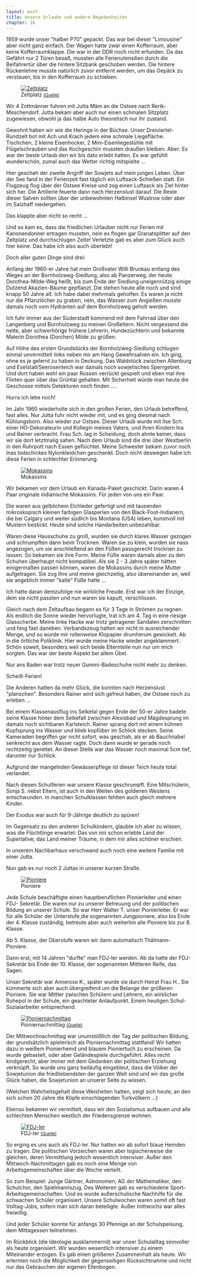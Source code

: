 ```yaml
---  
layout: post
title: Unsere Urlaube und andere Begebenheiten
chapter: 16
---  
```




1959 wurde unser "halber P70" gepackt. Das war bei dieser "Limousine" aber
nicht ganz einfach. Der Wagen hatte zwar einen Kofferraum, aber keine
Kofferraumklappe. Die war in der DDR noch nicht erfunden. Da das Gefährt nur 2
Türen besaß, mussten alle Ferienutensilien durch die Beifahrertür über die
hintere Sitzbank geschoben werden. Die hintere Rückenlehne musste natürlich
zuvor entfernt werden, um das Gepäck zu verstauen, bis in den Kofferraum zu
schieben.

<figure class="right"><a href="/bilder/042.jpg" title="Klicken f&uuml;r Grossansicht" rel="facebox"><img title="Zeltplatz" src="/bilder/thumb-042.png"></a><figcaption>Zeltplatz <small><a href="http://commons.wikimedia.org/wiki/File:Bundesarchiv_B_145_Bild-P014692,_Berlin,_Havelufer_mit_Zeltplatz_in_Spandau.jpg#file">(Quelle)</a></small></figcaption></figure>
 Wir 4 Zottmänner fuhren mit Jutta Mäm an die Ostsee nach
Rerik-Meschendorf. Jutta bekam aber auch nur einen schmalen Sitzplatz
zugewiesen, obwohl ja das halbe Auto theoretisch nur ihr zustand.

Gewohnt haben wir wie die Heringe in der Büchse. Unser Dreiviertel-Rundzelt
bot mit Ach und Krach jedem eine schmale Liegefläche. Tischchen, 2 kleine
Eisenhocker, 2 Mini-Eisenliegestühle mit Flügelschrauben und das Kochgeschirr
mussten draußen bleiben. Aber: Es war der beste Urlaub den wir bis dato erlebt
hatten. Es war gefühlt wunderschön, zumal auch das Wetter richtig mitspielte …

Hier geschah der zweite Angriff der Sowjets auf mein junges Leben. Über der
See fand in der Ferienzeit fast täglich ein Luftsack-Schießen statt. Ein
Flugzeug flog über der Ostsee Kreise und zog einen Luftsack als Ziel hinter
sich her. Die Artillerie feuerte dann nach Herzenslust darauf. Die Reste
dieser Salven sollten über der unbewohnten Halbinsel Wustrow oder aber im
Salzhaff niedergehen.

Das klappte aber nicht so recht …

Und so kam es, dass die friedlichen Urlauber nicht nur Ferien mit
Kanonendonner ertragen mussten, nein es flogen gar Granatsplitter auf den
Zeltplatz und durchschlugen Zelte! Verletzte gab es aber zum Glück auch hier
keine. Das habe ich also auch überlebt!

Doch aller guten Dinge sind drei:

Anfang der 1960-er Jahre hat mein Großvater Willi Brunkau entlang des Weges an
der Bornholzweg-Siedlung, also ab Panzerweg, der heute Dorothea-Milde-Weg
heißt, bis zum Ende der Siedlung uneigennützig einige Dutzend Akazien-Bäume
gepflanzt. Die stehen heute alle noch und sind knapp 50 Jahre alt. Ich habe
dabei mehrmals geholfen. Es waren ja nicht nur die Pflanzlöcher zu graben,
nein, das Wasser zum Angießen musste damals noch vom Hydranten auf dem
Bornholzweg geholt werden.

Ich fuhr immer aus der Süderstadt kommend mit dem Fahrrad über den Langenberg
und Bornholzweg zu meinen Großeltern. Nicht vergessend die nette, aber
schwerhörige frühere Lehrerin, Hundezüchterin und bekannte Malerin Dorothea
(Dorchen) Milde zu grüßen.

Auf Höhe des ersten Grundstücks der Bornholzweg-Siedlung schlugen einmal
unvermittelt links neben mir am Hang Gewehrsalven ein. Ich ging, ohne es je
gelernt zu haben in Deckung. Das Waldstück zwischen Altenburg und
Eselstall/Seerosenteich war damals noch sowjetisches Sperrgebiet. Und dort
haben wohl ein paar Russen verrückt gespielt und eben mal ihre Flinten quer
über das Grüntal gehalten. Mit Sicherheit würde man heute die Geschosse
mittels Detektoren noch finden ….

Hurra ich lebe noch!

Im Jahr 1960 wiederholte sich in den großen Ferien, den Urlaub betreffend,
fast alles. Nur Jutta fuhr nicht wieder mit, und es ging diesmal nach
Kühlungsborn. Also wieder zur Ostsee. Dieser Urlaub wurde mit Ilse Sch. einer
HO-Dekorateurin und Kollegin meines Vaters, und ihren Kindern Ina und Rainer
verbracht. Frau Sch. lag in Scheidung, doch ahnte keiner, dass wir sie dort
letztmalig sahen. Nach dem Urlaub sind die drei über Westberlin in den
Ruhrpott nach Essen geflüchtet. Meine Schwester bekam zuvor noch Inas
todschickes Nylonkleidchen geschenkt. Doch nicht deswegen habe ich diese
Ferien in schlechter Erinnerung.

<figure class="left"><a href="/bilder/043.jpg" title="Klicken f&uuml;r Grossansicht" rel="facebox"><img title="Mokassins" src="/bilder/thumb-043.png"></a><figcaption>Mokassins</figcaption></figure>
 Wir bekamen vor dem Urlaub ein Kanada-Paket geschickt. Darin waren 4
Paar originale indianische Mokassins. Für jeden von uns ein Paar.

Die waren aus gelblichem Elchleder gefertigt und mit tausenden mikroskopisch
kleinen farbigen Glasperlen von den Black-Foot-Indianern, die bei Calgary und
weiter südlich bis Montana (USA) leben, kunstvoll mit Mustern bestickt. Heute
sind solche Handarbeiten unbezahlbar.

Waren diese Hausschuhe zu groß, wurden sie durch klares Wasser gezogen und
schrumpften dann beim Trocknen. Waren sie zu klein, wurden sie nass angezogen,
um sie anschließend an den Füßen passgerecht trocknen zu lassen. So bekamen
sie ihre Form. Meine Füße waren damals aber zu den Schuhen überhaupt nicht
kompatibel. Als sie 2 - 3 Jahre später hätten einigermaßen passen können,
waren die Mokassins durch meine Mutter aufgetragen. Sie zog Ihre und meine
gleichzeitig, also übereinander an, weil sie angeblich immer "kalte" Füße
hatte …

Ich hatte daran demzufolge nie wirkliche Freude. Erst war ich der Einzige, dem
sie nicht passten und nun waren sie kaputt, verschlissen.

Gleich nach dem Zeltaufbau begann es für 3 Tage in Strömen zu regnen. Als
endlich die Sonne wieder hervorlugte, trat ich am 4. Tag in eine riesige
Glasscherbe. Meine linke Hacke war trotz getragener Sandalen zerschnitten und
hing fast daneben. Verbandszeug hatten wir nicht in ausreichender Menge, und
so wurde mir rollenweise Klopapier drumherum gewickelt. Ab in die örtliche
Poliklinik. Hier wurde meine Hacke wieder angeklammert. Schön soweit,
besonders weil sich beide Elternteile nun nur um mich sorgten. Das war der
beste Aspekt bei allem Übel.

Nur ans Baden war trotz neuer Gummi-Badeschuhe nicht mehr zu denken.

Scheiß-Ferien!

Die Anderen hatten da mehr Glück, die konnten nach Herzenslust "planschen".
Besonders Rainer wird sich gefreut haben, die Ostsee noch zu erleben …

Bei einem Klassenausflug ins Selketal gegen Ende der 50-er Jahre badete seine
Klasse hinter dem Selkefall zwischen Alexisbad und Mägdesprung im damals noch
sichtbaren Karlsteich. Rainer sprang dort mit einem kühnen Kopfsprung ins
Wasser und blieb kopfüber im Schlick stecken. Seine Kameraden begriffen gar
nicht sofort, was geschah, als er ab Bauchnabel senkrecht aus dem Wasser
ragte. Doch dann wurde er gerade noch rechtzeitig gerettet. An dieser Stelle
war das Wasser noch maximal 5cm tief, darunter nur Schlick.

Aufgrund der mangelnden Gewässerpflege ist dieser Teich heute total verlandet.

Nach diesen Schulferien war unsere Klasse geschrumpft. Eine Mitschülerin,
Sonja S. nebst Eltern, ist auch in den Weiten des goldenen Westens
entschwunden. In manchen Schulklassen fehlten auch gleich mehrere Kinder.

Der Exodus war auch für 9-Jährige deutlich zu spüren!

Im Gegensatz zu den anderen Schulkindern, glaubte ich aber zu wissen, was die
Flüchtlinge erwartet: Das von mir schon erlebte Land der Superlative, das Land
meiner Träume, in dem mir alles schöner erschien.

In unserem Nachbarhaus verschwand auch noch eine weitere Familie mit einer
Jutta.

Nun gab es nur noch 2 Juttas in unserer kurzen Straße.

<figure class="right"><a href="/bilder/044.jpg" title="Klicken f&uuml;r Grossansicht" rel="facebox"><img title="Pioniere" src="/bilder/thumb-044.png"></a><figcaption>Pioniere</figcaption></figure>
 Jede Schule beschäftigte einen hauptberuflichen Pionierleiter und
einen FDJ-
Sekretär. Die waren nur zu unserer Betreuung und der politischen Bildung an
unserer Schule. So war Herr Walter T. unser Pionierleiter. Er war für alle
Schüler der Unterstufe,die sogenannten Jungpioniere, also bis Ende der 4.
Klasse zuständig, betreute aber auch weiterhin alle Pioniere bis zur 8.
Klasse.

Ab 5. Klasse, der Oberstufe waren wir dann automatisch Thälmann-Pioniere.

Dann erst, mit 14 Jahren "durfte" man FDJ-ler werden. Ab da hatte der
FDJ-Sekretär bis Ende der 10. Klasse, der sogenannten Mittleren Reife, das
Sagen.

Unser Sekretär war Annerose K., später wurde sie durch Heirat Frau H.. Sie
kümmerte sich aber auch übergreifend um die Belange der größeren Pioniere. Sie
war Mittler zwischen Schülern und Lehrern, ein wirklicher Ruhepol in der
Schule, ein geachteter Anlaufpunkt. Einem heutigen Schul-Sozialarbeiter
entsprechend.

<figure class="left"><a href="/bilder/045.jpg" title="Klicken f&uuml;r Grossansicht" rel="facebox"><img title="Pioniernachmittag" src="/bilder/thumb-045.png"></a><figcaption>Pioniernachmittag <small><a href="http://commons.wikimedia.org/wiki/File:Fotothek_df_roe-neg_0006363_036_Junge_Pioniere_in_einem_Klassenzimmer.jpg#file">(Quelle)</a></small></figcaption></figure>
 Der Mittwochnachmittag war unumstößlich der Tag der politischen
Bildung, der grundsätzlich spielerisch als Pioniernachmittag stattfand! Wir
hatten dazu in weißem Pionierhemd und blauem Pioniertuch zu erscheinen. Da
wurde gebastelt, oder aber Geländespiele durchgeführt. Alles recht
kindgerecht, aber immer mit dem Gedanken der politischen Erziehung verknüpft.
So wurde uns ganz beiläufig eingebleut, dass die Völker der Sowjetunion die
friedliebendsten der ganzen Welt sind und wir das große Glück haben, die
Sowjetunion an unserer Seite zu wissen.

(Welchen Wahrheitsgehalt diese Weisheiten hatten, zeigt sich heute, an den
sich schon 20 Jahre die Köpfe einschlagenden Turkvölkern …)

Ebenso bekamen wir vermittelt, dass wir den Sozialismus aufbauen und alle
schlechten Menschen westlich der Friedensgrenze wohnen.

<figure class="right"><a href="/bilder/046.jpg" title="Klicken f&uuml;r Grossansicht" rel="facebox"><img title="FDJ-ler" src="/bilder/thumb-046.png"></a><figcaption>FDJ-ler <small><a href="http://www.flickr.com/photos/samuelpeters/3190904391/">(Quelle)</a></small></figcaption></figure>
 So erging es uns auch als FDJ-ler. Nur hatten wir ab sofort
blaue Hemden zu tragen. Die politischen Vorzeichen waren aber logischerweise
die gleichen, deren Vermittlung jedoch wesentlich intensiver. Außer den
Mittwoch-Nachmittagen gab es noch eine Menge von Arbeitsgemeinschaften über
die Woche verteilt.

So zum Beispiel: Junge Gärtner, Astronomen, AG der Mathematiker, den
Schulchor, den Spielmannszug. Des Weiteren gab es verschiedene
Sport-Arbeitsgemeinschaften. Und es wurde außerschulische Nachhilfe für die
schwachen Schüler organisiert. Unsere Schulwochen waren somit oft fast
Volltag-Jobs, sofern man sich daran beteiligte. Außer mittwochs war alles
freiwillig.

Und jeder Schüler konnte für anfangs 30 Pfennige an der Schulspeisung, dem
Mittagessen teilnehmen.

Im Rückblick (die Ideologie ausklammernd) war unser Schulalltag sinnvoller als
heute organisiert. Wir wurden wesentlich intensiver zu einem Miteinander
erzogen. Es gab einen größeren Zusammenhalt als heute. Wir erlernten noch die
Möglichkeit der gegenseitigen Rücksichtnahme und nicht nur das Gebrauchen der
eigenen Ellenbogen.

